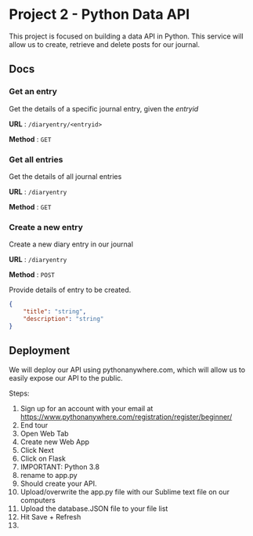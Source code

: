 # Project 2 - Python Data API 

This project is focused on building a data API in Python. This service will allow us to create, retrieve and delete posts for our journal. 

## Docs

### Get an entry

Get the details of a specific journal entry, given the *entryid*

**URL** : `/diaryentry/<entryid>`

**Method** : `GET`

### Get all entries

Get the details of all journal entries

**URL** : `/diaryentry`

**Method** : `GET`

### Create a new entry

Create a new diary entry in our journal

**URL** : `/diaryentry`

**Method** : `POST`

Provide details of entry to be created.

```json
{
    "title": "string",
    "description": "string"
}
```


## Deployment

We will deploy our API using pythonanywhere.com, which will allow us to easily expose our API to the public. 

Steps:
1. Sign up for an account with your email at https://www.pythonanywhere.com/registration/register/beginner/
2. End tour 
3. Open Web Tab 
4. Create new Web App
5. Click Next
6. Click on Flask 
7. IMPORTANT: Python 3.8 
8. rename to app.py
9. Should create your API. 
10. Upload/overwrite the app.py file with our Sublime text file on our computers 
11. Upload the database.JSON file to your file list
12. Hit Save + Refresh
13. 
